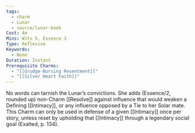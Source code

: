 ```yaml
---
tags:
  - charm
  - Lunar
  - source/lunar-book
Cost: 4m
Mins: Wits 5, Essence 3
Type: Reflexive
Keywords:
  - None
Duration: Instant
Prerequisite Charms:
  - "[[Grudge-Nursing Resentment]]"
  - "[[Silver Heart Faith]]"
---
```

No words can tarnish the Lunar’s convictions. She adds (Essence/2, rounded up) non-Charm [[Resolve]] against influence that would weaken a Defining [[Intimacy]], or any influence opposed by a Tie to her Solar mate. This Charm can only be used in defense of a given [[Intimacy]] once per story, unless reset by upholding that [[Intimacy]] through a legendary social goal (Exalted, p. 134).